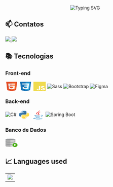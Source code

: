 <p align="center">
  <img src="https://readme-typing-svg.demolab.com?font=Fira+Code&size=30&duration=2800&pause=2000&color=F7F7F7&width=900&lines=+Ol%C3%A1%2C+Seja+bem-vindo+ao+meu+perfil!" alt="Typing SVG" />
</p>

## 📫 Contatos

<a href="mailto:leonardo.arouchejk@gmail.com" target="_blank">
  <img src="https://img.shields.io/badge/Gmail-D14836?style=for-the-badge&logo=gmail&logoColor=white">
</a>
<a href="https://www.linkedin.com/in/leonardo-arouche-a77150235" target="_blank">
  <img src="https://img.shields.io/badge/LinkedIn-0077B5?style=for-the-badge&logo=linkedin&logoColor=white">
</a>

## 📚 Tecnologias

### Front-end

<div style="display: inline_block">
  <img align="center" alt="HTML" height="30" width="40" title="HTML" src="https://raw.githubusercontent.com/devicons/devicon/master/icons/html5/html5-original.svg">
  <img align="center" alt="CSS" height="30" width="40" title="CSS" src="https://raw.githubusercontent.com/devicons/devicon/master/icons/css3/css3-original.svg">
  <img align="center" alt="JavaScript" height="30" width="40" title="JavaScript" src="https://raw.githubusercontent.com/devicons/devicon/master/icons/javascript/javascript-plain.svg">
  <img align="center" alt="Sass" height="30" width="40" title="Sass" src="https://cdn.jsdelivr.net/gh/devicons/devicon/icons/sass/sass-original.svg">
  <img align="center" alt="Bootstrap" height="30" width="40" title="Bootstrap" src="https://cdn.jsdelivr.net/gh/devicons/devicon/icons/bootstrap/bootstrap-plain.svg">
  <img align="center" alt="Figma" height="30" width="40" title="Figma" src="https://cdn.jsdelivr.net/gh/devicons/devicon/icons/figma/figma-original.svg">
</div>

### Back-end

<div style="display: inline_block">
  <img align="center" alt="C#" height="30" width="40" title="C#" src="https://cdn.jsdelivr.net/gh/devicons/devicon/icons/csharp/csharp-plain.svg">
  <img align="center" alt="Python" height="30" width="40" title="Python" src="https://raw.githubusercontent.com/devicons/devicon/master/icons/python/python-original.svg">
  <img align="center" alt="Java" height="30" width="40" title="Java" src="https://raw.githubusercontent.com/devicons/devicon/master/icons/java/java-original.svg">
  <img align="center" alt="Spring Boot" height="30" width="40" title="Spring Boot" src="https://cdn.jsdelivr.net/gh/devicons/devicon/icons/spring/spring-original.svg">
</div>

### Banco de Dados

<div style="display: inline_block">
  <img align="center" alt="MySQL" height="30" width="40" title="SQLServer" src="https://raw.githubusercontent.com/devicons/devicon/master/icons/sqldeveloper/sqldeveloper-original.svg">
</div>

## 📈 Languages ​​used

<table align="center">
  <tr>
    <td align="center">
       <a href="https://github.com/LeoPDA" target="_blank">
        <img height="180em" src="https://github-readme-stats.vercel.app/api/top-langs/?username=LeoPDA&layout=compact&theme=dark" />
      </a>
    </td>
  </tr>
</table>
<br>
